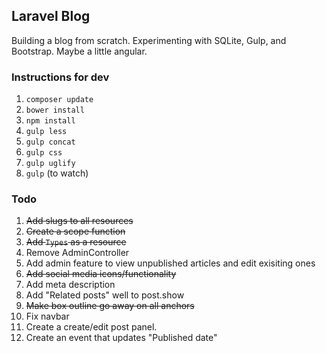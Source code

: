 ## Laravel Blog

Building a blog from scratch. Experimenting with SQLite, Gulp, and Bootstrap. Maybe a little angular.


### Instructions for dev

1. `composer update`
2. `bower install`
3. `npm install`
4. `gulp less`
5. `gulp concat`
6. `gulp css`
7. `gulp uglify`	
8. `gulp` (to watch)

### Todo

1. <s>Add slugs to all resources</s>
2. <s>Create a scope function</s>
3. <s>Add `Types` as a resource</s>
4. Remove AdminController
5. Add admin feature to view unpublished articles and edit exisiting ones
6. <s>Add social media icons/functionality</s>
7. Add meta description
8. Add "Related posts" well to post.show
9. <s>Make box outline go away on all anchors</s>
10. Fix navbar
11. Create a create/edit post panel.
12. Create an event that updates "Published date"